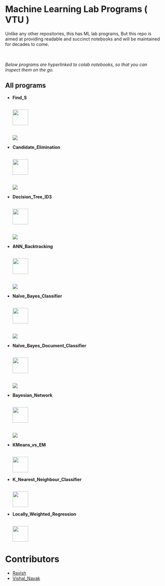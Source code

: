 # Machine Learning Lab Programs ( VTU )

Unlike any other repositories, this has ML lab programs,
But this repo is aimed at providing readable and succinct notebooks and will be maintained for decades to come.

<br>
<br>
<i>Below programs are hyperlinked to colab notebooks, so that you can inspect them on the go. </i> 

## All programs 
- **Find_S** <pre>  <a href="https://github.com/ravish0007/ml/blob/master/pdfs/1_find_s.pdf"> <img src="https://image.flaticon.com/icons/png/128/179/179483.png" height=50px width=50px align = "center"> </a>        <a href="https://colab.research.google.com/gist/ravish0007/faf21ae1c6d436630d87d2b92d702e66/1_find_s.ipynb"> <img src="https://colab.research.google.com/assets/colab-badge.svg" align="center"></a></pre> 


- **Candidate_Elimination** <pre>  <a href="https://github.com/ravish0007/ml/blob/master/pdfs/2_candidate_elimination.pdf"> <img src="https://image.flaticon.com/icons/png/128/179/179483.png" height=50px width=50px align = "center"> </a>        <a href="https://colab.research.google.com/gist/ravish0007/ca03476e8a0054a9025d9acef518c935/2_candidate_elimination.ipynb"> <img src="https://colab.research.google.com/assets/colab-badge.svg" align="center"></a>  </pre>

- **Decision_Tree_ID3** <pre>  <a href="https://github.com/ravish0007/ml/blob/master/pdfs/3_decision_tree_ID3.pdf"> <img src="https://image.flaticon.com/icons/png/128/179/179483.png" height=50px width=50px align = "center"> </a>        <a href="https://colab.research.google.com/gist/ravish0007/c3ae56f4e62b70b03d77362081b912f8/3_decision_tree_id3.ipynb" > <img src="https://colab.research.google.com/assets/colab-badge.svg" align="center"></a> </pre>

- **ANN_Backtracking** <pre>  <a href="https://github.com/ravish0007/ml/blob/master/pdfs/4_ann_backprop.pdf"> <img src="https://image.flaticon.com/icons/png/128/179/179483.png" height=50px width=50px align = "center"> </a>        <a href="https://colab.research.google.com/gist/ravish0007/3ca160a9c4c58630a235d1148bfaa210/4_ann_backprop.ipynb" > <img src="https://colab.research.google.com/assets/colab-badge.svg" align="center"></a> </pre>


- **Naïve_Bayes_Classifier** <pre>  <a href="https://github.com/ravish0007/ml/blob/master/pdfs/5_naive_bayes_classifier.pdf"> <img src="https://image.flaticon.com/icons/png/128/179/179483.png" height=50px width=50px align = "center"> </a>        <a href="https://colab.research.google.com/gist/ravish0007/7af2297f005a81391653b36372fc9556/5_naive_bayes_classifier.ipynb" > <img src="https://colab.research.google.com/assets/colab-badge.svg" align="center"></a> </pre>


- **Naïve_Bayes_Document_Classifier** <pre>  <a href="https://github.com/ravish0007/ml/blob/master/pdfs/6_naive_bayes_doc_classifier.pdf"> <img src="https://image.flaticon.com/icons/png/128/179/179483.png" height=50px width=50px align = "center"> </a>        <a href="https://colab.research.google.com/gist/ravish0007/7642d5678c1a842ac00e8da442f62029/6_naive_bayes_doc_classification.ipynb" > <img src="https://colab.research.google.com/assets/colab-badge.svg" align="center"></a> </pre>

- **Bayesian_Network** <pre>  <a href="https://github.com/ravish0007/ml/blob/master/pdfs/7_bayesian_network.pdf"> <img src="https://image.flaticon.com/icons/png/128/179/179483.png" height=50px width=50px align = "center"> </a>        <a href="https://colab.research.google.com/gist/ravish0007/2229576288831102137adb4e0a1f2c91/7_bayesian_network.ipynb" > <img src="https://colab.research.google.com/assets/colab-badge.svg" align="center"></a> </pre>

- **KMeans_vs_EM** <pre>    <a href="https://github.com/ravish0007/ml/blob/master/pdfs/8_k_means_gmm.pdf" > <img src="https://image.flaticon.com/icons/png/128/179/179483.png" height=50px width=50px align = "center"></a> </pre>

- **K_Nearest_Neighbour_Classifier** <pre>    <a href="https://github.com/ravish0007/ml/blob/master/pdfs/9_k_nearest_neighbour.pdf" > <img src="https://image.flaticon.com/icons/png/128/179/179483.png" height=50px width=50px align = "center"></a> </pre>

- **Locally_Weighted_Regression** <pre>    <a href="https://github.com/ravish0007/ml/blob/master/pdfs/10_local_weighted_regression.pdf" > <img src="https://image.flaticon.com/icons/png/128/179/179483.png" height=50px width=50px align = "center"></a> </pre>

# Contributors

* [Ravish](https://github.com/ravish0007)<br>
* [Vishal_Nayak](https://github.com/LastBencher-98)<br>






